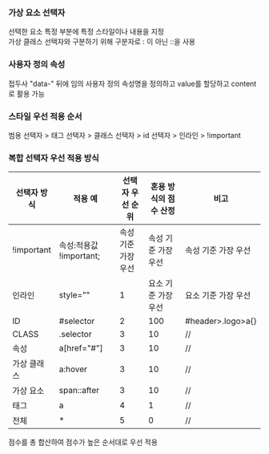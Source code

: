 ### 가상 요소 선택자

선택한 요소 특정 부분에 특정 스타일이나 내용을 지정   
가상 클래스 선택자와 구분하기 위해 구분자로 : 이 아닌 ::을 사용  

### 사용자 정의 속성

접두사 "data-" 뒤에 임의 사용자 정의 속성명을 정의하고 value를 할당하고 content로 활용 가능  

### 스타일 우선 적용 순서

범용 선택자 > 태그 선택자 > 클래스 선택자 > id 선택자 > 인라인 > !important

### 복합 선택자 우선 적용 방식
|선택자 방식|적용 예|선택자 우선 순위|혼용 방식의 점수 산정|비고|
|--|--|--|--|--|
|!important|속성:적용값 !important;|속성 기준 가장 우선|속성 기준 가장 우선|속성 기준 가장 우선|
|인라인|style=""|1|요소 기준 가장 우선|요소 기준 가장 우선|
|ID|#selector|2|100|#header>.logo>a{}|
|CLASS|.selector|3|10|//|
|속성|a[href="#"]|3|10|//|
|가상 클래스|a:hover|3|10|//|
|가상 요소|span::after|3|10|//|
|태그|a|4|1|//|
|전체|*|5|0|//|

점수를 총 합산하여 점수가 높은 순서대로 우선 적용  

